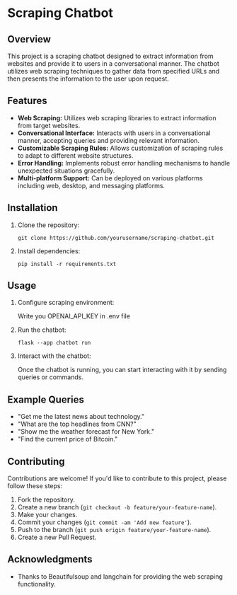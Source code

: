 # Scraping Chatbot

## Overview

This project is a scraping chatbot designed to extract information from websites and provide it to users in a conversational manner. The chatbot utilizes web scraping techniques to gather data from specified URLs and then presents the information to the user upon request.

## Features

- **Web Scraping:** Utilizes web scraping libraries to extract information from target websites.
- **Conversational Interface:** Interacts with users in a conversational manner, accepting queries and providing relevant information.
- **Customizable Scraping Rules:** Allows customization of scraping rules to adapt to different website structures.
- **Error Handling:** Implements robust error handling mechanisms to handle unexpected situations gracefully.
- **Multi-platform Support:** Can be deployed on various platforms including web, desktop, and messaging platforms.

## Installation

1. Clone the repository:

    ```
    git clone https://github.com/yourusername/scraping-chatbot.git
    ```

2. Install dependencies:

    ```
    pip install -r requirements.txt
    ```

## Usage

1. Configure scraping environment:

    Write you OPENAI_API_KEY in .env file

2. Run the chatbot:

    ```
    flask --app chatbot run
    ```

3. Interact with the chatbot:

    Once the chatbot is running, you can start interacting with it by sending queries or commands.

## Example Queries

- "Get me the latest news about technology."
- "What are the top headlines from CNN?"
- "Show me the weather forecast for New York."
- "Find the current price of Bitcoin."

## Contributing

Contributions are welcome! If you'd like to contribute to this project, please follow these steps:

1. Fork the repository.
2. Create a new branch (`git checkout -b feature/your-feature-name`).
3. Make your changes.
4. Commit your changes (`git commit -am 'Add new feature'`).
5. Push to the branch (`git push origin feature/your-feature-name`).
6. Create a new Pull Request.

## Acknowledgments

- Thanks to Beautifulsoup and langchain for providing the web scraping functionality.